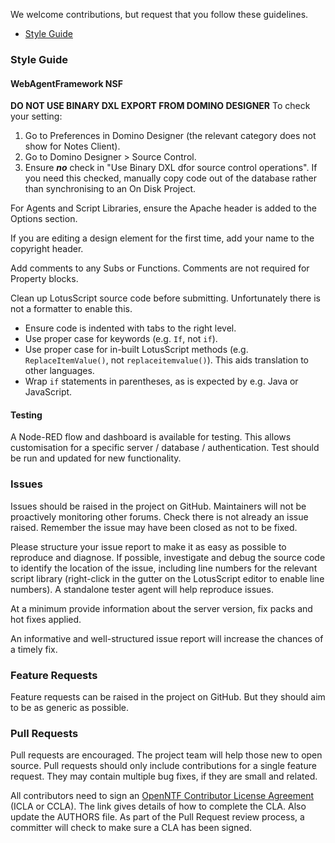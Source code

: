 We welcome contributions, but request that you follow these guidelines.

- [Style Guide](#style-guide)

### Style Guide
#### WebAgentFramework NSF
**DO NOT USE BINARY DXL EXPORT FROM DOMINO DESIGNER**
To check your setting:
1. Go to Preferences in Domino Designer (the relevant category does not show for Notes Client).
2. Go to Domino Designer > Source Control.
3. Ensure **_no_** check in "Use Binary DXL dfor source control operations". If you need this checked, manually copy code out of the database rather than synchronising to an On Disk Project.

For Agents and Script Libraries, ensure the Apache header is added to the Options section. 

If you are editing a design element for the first time, add your name to the copyright header.

Add comments to any Subs or Functions. Comments are not required for Property blocks.

Clean up LotusScript source code before submitting. Unfortunately there is not a formatter to enable this.
- Ensure code is indented with tabs to the right level.
- Use proper case for keywords (e.g. `If`, not `if`).
- Use proper case for in-built LotusScript methods (e.g. `ReplaceItemValue()`, not `replaceitemvalue()`). This aids translation to other languages.
- Wrap `if` statements in parentheses, as is expected by e.g. Java or JavaScript.

#### Testing

A Node-RED flow and dashboard is available for testing. This allows customisation for a specific server / database / authentication. Test should be run and updated for new functionality.

### Issues

Issues should be raised in the project on GitHub. Maintainers will not be proactively monitoring other forums. Check there is not already an issue raised. Remember the issue may have been closed as not to be fixed.

Please structure your issue report to make it as easy as possible to reproduce and diagnose. If possible, investigate and debug the source code to identify the location of the issue, including line numbers for the relevant script library (right-click in the gutter on the LotusScript editor to enable line numbers). A standalone tester agent will help reproduce issues.

At a minimum provide information about the server version, fix packs and hot fixes applied. 

An informative and well-structured issue report will increase the chances of a timely fix.

### Feature Requests

Feature requests can be raised in the project on GitHub. But they should aim to be as generic as possible.

### Pull Requests

Pull requests are encouraged. The project team will help those new to open source. Pull requests should only include contributions for a single feature request. They may contain multiple bug fixes, if they are small and related.

All contributors need to sign an [OpenNTF Contributor License Agreement](https://openntf.org/main.nsf/page.xsp?name=Get_Involved&subName=Project_Contributor) (ICLA or CCLA). The link gives details of how to complete the CLA. Also update the AUTHORS file. As part of the Pull Request review process, a committer will check to make sure a CLA has been signed.